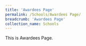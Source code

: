 ```yaml
---
title: 'Awardees Page'
permalink: /Schools/Awardees Page/
breadcrumb: 'Awardees Page'
collection_name: Schools
---
```


<div>
This is Awardees Page.
</div>
